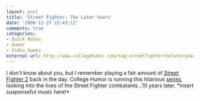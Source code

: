 ```yaml
---
layout: post
title: 'Street Fighter: The Later Years'
date: '2006-11-27 22:43:12'
comments: true
categories:
- Quick Notes
- Humor
- Video Games
external-url: http://www.collegehumor.com/tag:streetfighterthelateryears
---
```


I don't know about you, but I remember playing a fair amount of
[Street Fighter 2](http://en.wikipedia.org/wiki/Street_fighter#Street_Fighter_II) back
in the day. College Humor is running this hilarious
[series](http://www.collegehumor.com/tag:streetfighterthelateryears), looking
into the lives of the Street Fighter combatants...10 years later. \*insert
suspenseful music here!\*
